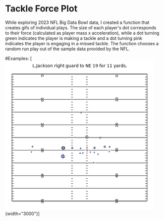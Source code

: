 # Tackle Force Plot
While exploring 2023 NFL Big Data Bowl data, I created a function that creates gifs of individual plays. The size of each player's dot corresponds to their force (calculated as player mass x acceleration), while a dot turning green indicates the player is making a tackle and a dot turning pink indicates the player is engaging in a missed tackle. The function chooses a random run play out of the sample data provided by the NFL.

#Examples:
[![](lamar_gif.gif){width="3000"}]
